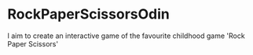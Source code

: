 # RockPaperScissorsOdin

I aim to create an interactive game of the favourite childhood game 'Rock Paper Scissors'